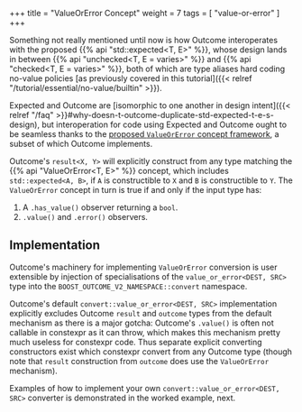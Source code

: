 +++
title = "ValueOrError Concept"
weight = 7
tags = [ "value-or-error" ]
+++

Something not really mentioned until now is how Outcome interoperates with the proposed
{{% api "std::expected<T, E>" %}}, whose design lands in between {{% api "unchecked<T, E = varies>" %}}
and {{% api "checked<T, E = varies>" %}}, both of which are type aliases hard coding no-value
policies [as previously covered in this tutorial]({{< relref "/tutorial/essential/no-value/builtin" >}}).

Expected and Outcome are [isomorphic to one another in design intent]({{< relref "/faq" >}}#why-doesn-t-outcome-duplicate-std-expected-t-e-s-design), but interoperation
for code using Expected and Outcome ought to be seamless thanks to the [proposed `ValueOrError`
concept framework](https://wg21.link/P0786), a subset of which Outcome implements.

Outcome's `result<X, Y>` will explicitly construct from any type matching the {{% api "ValueOrError<T, E>" %}}
concept, which includes `std::expected<A, B>`, if `A` is constructible to `X` and `B` is
constructible to `Y`. The `ValueOrError` concept in turn is true if and only if the input type has:

1. A `.has_value()` observer returning a `bool`.
2. `.value()` and `.error()` observers.

## Implementation

Outcome's machinery for implementing `ValueOrError` conversion is user extensible by injection
of specialisations of the `value_or_error<DEST, SRC>` type into the `BOOST_OUTCOME_V2_NAMESPACE::convert` namespace.

Outcome's default `convert::value_or_error<DEST, SRC>` implementation explicitly excludes Outcome `result`
and `outcome` types from the default mechanism as there is a major gotcha:
Outcome's `.value()` is often not callable in constexpr as it can throw, which makes this mechanism pretty much
useless for constexpr code. Thus separate explicit converting constructors exist which constexpr convert
from any Outcome type (though note that `result` construction from `outcome` does use the
`ValueOrError` mechanism).

Examples of how to implement your own `convert::value_or_error<DEST, SRC>` converter
is demonstrated in the worked example, next.